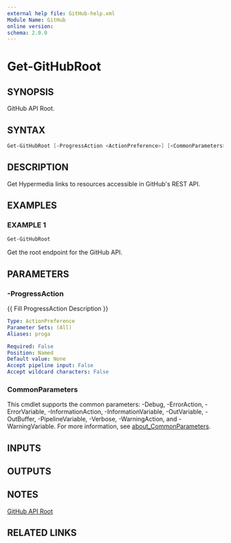 ```yaml
---
external help file: GitHub-help.xml
Module Name: GitHub
online version:
schema: 2.0.0
---
```


# Get-GitHubRoot

## SYNOPSIS
GitHub API Root.

## SYNTAX

```powershell
Get-GitHubRoot [-ProgressAction <ActionPreference>] [<CommonParameters>]
```

## DESCRIPTION
Get Hypermedia links to resources accessible in GitHub's REST API.

## EXAMPLES

### EXAMPLE 1
```powershell
Get-GitHubRoot
```

Get the root endpoint for the GitHub API.

## PARAMETERS

### -ProgressAction
{{ Fill ProgressAction Description }}

```yaml
Type: ActionPreference
Parameter Sets: (All)
Aliases: proga

Required: False
Position: Named
Default value: None
Accept pipeline input: False
Accept wildcard characters: False
```

### CommonParameters
This cmdlet supports the common parameters: -Debug, -ErrorAction, -ErrorVariable, -InformationAction, -InformationVariable, -OutVariable, -OutBuffer, -PipelineVariable, -Verbose, -WarningAction, and -WarningVariable. For more information, see [about_CommonParameters](http://go.microsoft.com/fwlink/?LinkID=113216).

## INPUTS

## OUTPUTS

## NOTES
[GitHub API Root](https://docs.github.com/rest/meta/meta#github-api-root)

## RELATED LINKS

